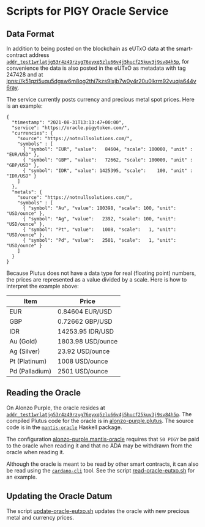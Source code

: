 Scripts for PIGY Oracle Service
===============================


Data Format
-----------

In addition to being posted on the blockchain as eUTxO data at the smart-contract address [`addr_test1wrlatjg53r4z49rzyg76eyxq5zlu66v4j5hucf25kuv3j9sv84h5p`](https://explorer.alonzo-purple.dev.cardano.org/en/address?address=addr_test1wrlatjg53r4z49rzyg76eyxq5zlu66v4j5hucf25kuv3j9sv84h5p), for convenience the data is also posted in the eUTxO as metadata with tag 247428 and at [ipns://k51qzi5uqu5dgsw6m8og2thi7kzs9lxjb7w0y4r20u0lkrm92vuqja644v6ray](http://gateway.pinata.cloud/ipns/k51qzi5uqu5dgsw6m8og2thi7kzs9lxjb7w0y4r20u0lkrm92vuqja644v6ray).

The service currently posts currency and precious metal spot prices. Here is an example:

    {
      "timestamp": "2021-08-31T13:13:47+00:00",
      "service": "https://oracle.pigytoken.com/",
      "currencies": {
        "source": "https://notnullsolutions.com/",
        "symbols" : [
          { "symbol": "EUR", "value":   84604, "scale": 100000, "unit" : "EUR/USD" },
          { "symbol": "GBP", "value":   72662, "scale": 100000, "unit" : "GBP/USD" },
          { "symbol": "IDR", "value": 1425395, "scale":    100, "unit" : "IDR/USD" }
        ]
      },
      "metals": {
        "source": "https://notnullsolutions.com/",
        "symbols" : [
          { "symbol": "Au", "value": 180398, "scale": 100, "unit": "USD/ounce" },
          { "symbol": "Ag", "value":   2392, "scale": 100, "unit": "USD/ounce" },
          { "symbol": "Pt", "value":   1008, "scale":   1, "unit": "USD/ounce" },
          { "symbol": "Pd", "value":   2501, "scale":   1, "unit": "USD/ounce" }
        ]
      }
    }

Because Plutus does not have a data type for real (floating point) numbers, the prices are represented as a value divided by a scale. Here is how to interpret the example above:

| Item           | Price               |
|----------------|---------------------|
| EUR            |     0.84604 EUR/USD |
| GBP            |     0.72662 GBP/USD |
| IDR            | 14253.95    IDR/USD |
| Au (Gold)      |  1803.98 USD/ounce  |
| Ag (Silver)    |    23.92 USD/ounce  |
| Pt (Platinum)  |  1008    USD/ounce  |
| Pd (Palladium) |  2501    USD/ounce  |


Reading the Oracle
------------------

On Alonzo Purple, the oracle resides at [`addr_test1wrlatjg53r4z49rzyg76eyxq5zlu66v4j5hucf25kuv3j9sv84h5p`](https://explorer.alonzo-purple.dev.cardano.org/en/address?address=addr_test1wrlatjg53r4z49rzyg76eyxq5zlu66v4j5hucf25kuv3j9sv84h5p). The compiled Plutus code for the oracle is in [alonzo-purple.plutus](alonzo-purple.plutus). The source code is in the [`mantis-oracle`](https://github.com/functionally/mantis-oracle/blob/main/ReadMe.md) Haskell package.

The configuration [alonzo-purple.mantis-oracle](alonzo-purple.mantis-oracle) requires that `50 PIGY` be paid to the oracle when reading it and that no ADA may be withdrawn from the oracle when reading it.

Although the oracle is meant to be read by other smart contracts, it can also be read using the [`cardano-cli`](https://github.com/input-output-hk/cardano-node/blob/master/cardano-cli/README.md) tool. See the script [read-oracle-eutxo.sh](read-oracle-eutxo.sh) for an example.


Updating the Oracle Datum
-------------------------

The script [update-oracle-eutxo.sh](update-oracle-eutxo.sh) updates the oracle with new precious metal and currency prices.
